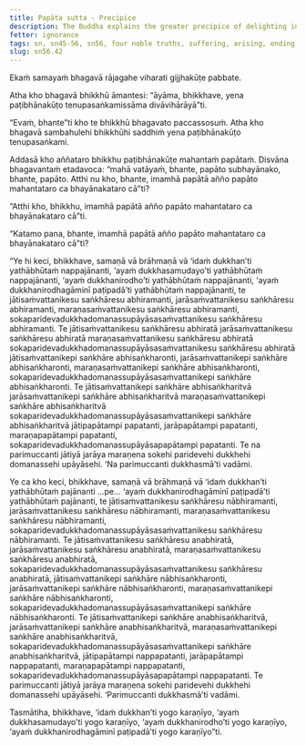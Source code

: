 ```yaml
---
title: Papāta sutta - Precipice
description: The Buddha explains the greater precipice of delighting in intentional constructions leading to rebirth, aging, death, and sorrow, lamentation, pain, displeasure, and despair, resulting from not understanding the Four Noble Truths.
fetter: ignorance
tags: sn, sn45-56, sn56, four noble truths, suffering, arising, ending, cessation, way of practice, path, precipice, intentional constructions, rebirth, aging, death, sorrow, lamentation, pain, displeasure, despair
slug: sn56.42
---
```


Ekaṁ samayaṁ bhagavā rājagahe viharati gijjhakūṭe pabbate.

Atha kho bhagavā bhikkhū āmantesi: “āyāma, bhikkhave, yena paṭibhānakūṭo tenupasaṅkamissāma divāvihārāyā”ti.

“Evaṁ, bhante”ti kho te bhikkhū bhagavato paccassosuṁ. Atha kho bhagavā sambahulehi bhikkhūhi saddhiṁ yena paṭibhānakūṭo tenupasaṅkami.

Addasā kho aññataro bhikkhu paṭibhānakūṭe mahantaṁ papātaṁ. Disvāna bhagavantaṁ etadavoca: “mahā vatāyaṁ, bhante, papāto subhayānako, bhante, papāto. Atthi nu kho, bhante, imamhā papātā añño papāto mahantataro ca bhayānakataro cā”ti?

“Atthi kho, bhikkhu, imamhā papātā añño papāto mahantataro ca bhayānakataro cā”ti.

“Katamo pana, bhante, imamhā papātā añño papāto mahantataro ca bhayānakataro cā”ti?

“Ye hi keci, bhikkhave, samaṇā vā brāhmaṇā vā ‘idaṁ dukkhan’ti yathābhūtaṁ nappajānanti, ‘ayaṁ dukkhasamudayo’ti yathābhūtaṁ nappajānanti, ‘ayaṁ dukkhanirodho’ti yathābhūtaṁ nappajānanti, ‘ayaṁ dukkhanirodhagāminī paṭipadā’ti yathābhūtaṁ nappajānanti, te jātisaṁvattanikesu saṅkhāresu abhiramanti, jarāsaṁvattanikesu saṅkhāresu abhiramanti, maraṇasaṁvattanikesu saṅkhāresu abhiramanti, sokaparidevadukkhadomanassupāyāsasaṁvattanikesu saṅkhāresu abhiramanti. Te jātisaṁvattanikesu saṅkhāresu abhiratā jarāsaṁvattanikesu saṅkhāresu abhiratā maraṇasaṁvattanikesu saṅkhāresu abhiratā sokaparidevadukkhadomanassupāyāsasaṁvattanikesu saṅkhāresu abhiratā jātisaṁvattanikepi saṅkhāre abhisaṅkharonti, jarāsaṁvattanikepi saṅkhāre abhisaṅkharonti, maraṇasaṁvattanikepi saṅkhāre abhisaṅkharonti, sokaparidevadukkhadomanassupāyāsasaṁvattanikepi saṅkhāre abhisaṅkharonti. Te jātisaṁvattanikepi saṅkhāre abhisaṅkharitvā jarāsaṁvattanikepi saṅkhāre abhisaṅkharitvā maraṇasaṁvattanikepi saṅkhāre abhisaṅkharitvā sokaparidevadukkhadomanassupāyāsasaṁvattanikepi saṅkhāre abhisaṅkharitvā jātipapātampi papatanti, jarāpapātampi papatanti, maraṇapapātampi papatanti, sokaparidevadukkhadomanassupāyāsapapātampi papatanti. Te na parimuccanti jātiyā jarāya maraṇena sokehi paridevehi dukkhehi domanassehi upāyāsehi. ‘Na parimuccanti dukkhasmā’ti vadāmi.

Ye ca kho keci, bhikkhave, samaṇā vā brāhmaṇā vā ‘idaṁ dukkhan’ti yathābhūtaṁ pajānanti …pe… ‘ayaṁ dukkhanirodhagāminī paṭipadā’ti yathābhūtaṁ pajānanti, te jātisaṁvattanikesu saṅkhāresu nābhiramanti, jarāsaṁvattanikesu saṅkhāresu nābhiramanti, maraṇasaṁvattanikesu saṅkhāresu nābhiramanti, sokaparidevadukkhadomanassupāyāsasaṁvattanikesu saṅkhāresu nābhiramanti. Te jātisaṁvattanikesu saṅkhāresu anabhiratā, jarāsaṁvattanikesu saṅkhāresu anabhiratā, maraṇasaṁvattanikesu saṅkhāresu anabhiratā, sokaparidevadukkhadomanassupāyāsasaṁvattanikesu saṅkhāresu anabhiratā, jātisaṁvattanikepi saṅkhāre nābhisaṅkharonti, jarāsaṁvattanikepi saṅkhāre nābhisaṅkharonti, maraṇasaṁvattanikepi saṅkhāre nābhisaṅkharonti, sokaparidevadukkhadomanassupāyāsasaṁvattanikepi saṅkhāre nābhisaṅkharonti. Te jātisaṁvattanikepi saṅkhāre anabhisaṅkharitvā, jarāsaṁvattanikepi saṅkhāre anabhisaṅkharitvā, maraṇasaṁvattanikepi saṅkhāre anabhisaṅkharitvā, sokaparidevadukkhadomanassupāyāsasaṁvattanikepi saṅkhāre anabhisaṅkharitvā, jātipapātampi nappapatanti, jarāpapātampi nappapatanti, maraṇapapātampi nappapatanti, sokaparidevadukkhadomanassupāyāsapapātampi nappapatanti. Te parimuccanti jātiyā jarāya maraṇena sokehi paridevehi dukkhehi domanassehi upāyāsehi. ‘Parimuccanti dukkhasmā’ti vadāmi.

Tasmātiha, bhikkhave, ‘idaṁ dukkhan’ti yogo karaṇīyo,
‘ayaṁ dukkhasamudayo’ti yogo karaṇīyo,
‘ayaṁ dukkhanirodho’ti yogo karaṇīyo,
‘ayaṁ dukkhanirodhagāminī paṭipadā’ti yogo karaṇīyo”ti.
